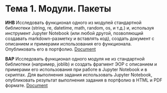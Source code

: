 # Тема 1. Модули. Пакеты

**ИНВ** Исследовать функционал одного из модулей стандартной библиотеки (string, re, datetime, math, random, os, и т.д.) и, используя инструмент Jupyter Notebook (или любой другой, позволяющий создавать markdown-разметку и вставлять код), создать документ с описанием и примерами использования его функционала. Опубликовать его в портфолио. 
[Document](https://github.com/python-advance/sem6-t1-Kunica97/blob/master/ipynb.md)

**ВАР** Исследовать функционал одного модуля не из стандартной библиотеки (например, joblib) и создать фрагмент ЭОР с описанием и примерами его использования при работе в Jupyter Notebook и в скриптах. Для выполнения задания использовать Jupyter Notebook, опубликовать результат выполнения задания в портфолио в HTML и PDF формате.
[Document](https://github.com/python-advance/sem6-t1-Kunica97/blob/master/Variativnoe11.md)
